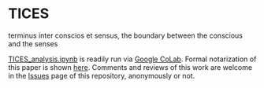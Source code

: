 # TICES
terminus inter conscios et sensus, the boundary between the conscious and the senses

[TICES_analysis.ipynb](https://github.com/dyl4nm4rsh4ll/TICES/blob/main/TICES_analysis.ipynb) is readily run via [Google CoLab](https://colab.research.google.com/). Formal notarization of this paper is shown [here](https://github.com/dyl4nm4rsh4ll/TICES/blob/main/20231031_TICES_notarization.jpg). Comments and reviews of this work are welcome in the [Issues](https://github.com/dyl4nm4rsh4ll/TICES/issues) page of this repository, anonymously or not. 
